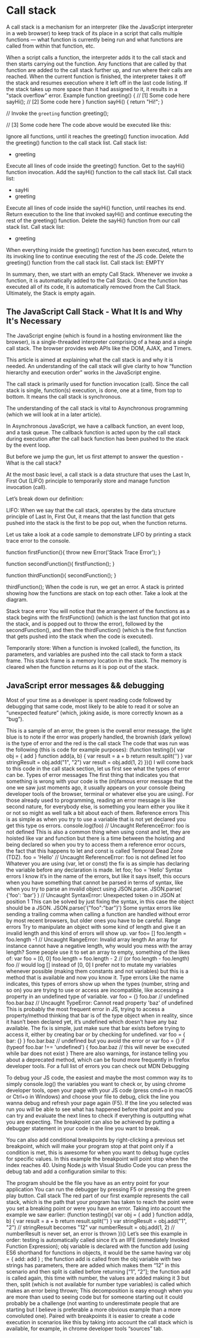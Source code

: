 # Call stack

A call stack is a mechanism for an interpreter (like the JavaScript interpreter in a web browser) to keep track of its place in a script that calls multiple functions — what function is currently being run and what functions are called from within that function, etc.

When a script calls a function, the interpreter adds it to the call stack and then starts carrying out the function.
Any functions that are called by that function are added to the call stack further up, and run where their calls are reached.
When the current function is finished, the interpreter takes it off the stack and resumes execution where it left off in the last code listing.
If the stack takes up more space than it had assigned to it, it results in a "stack overflow" error.
Example
function greeting() {
   // [1] Some code here
   sayHi();
   // [2] Some code here
}
function sayHi() {
   return "Hi!";
}

// Invoke the `greeting` function
greeting();

// [3] Some code here
The code above would be executed like this:

Ignore all functions, until it reaches the greeting() function invocation.
Add the greeting() function to the call stack list.
Call stack list:

- greeting

Execute all lines of code inside the greeting() function.
Get to the sayHi() function invocation.
Add the sayHi() function to the call stack list.
Call stack list:

- sayHi
- greeting

Execute all lines of code inside the sayHi() function, until reaches its end.
Return execution to the line that invoked sayHi() and continue executing the rest of the greeting() function.
Delete the sayHi() function from our call stack list.
Call stack list:

- greeting

When everything inside the greeting() function has been executed, return to its invoking line to continue executing the rest of the JS code.
Delete the greeting() function from the call stack list.
Call stack list:
EMPTY

In summary, then, we start with an empty Call Stack. Whenever we invoke a function, it is automatically added to the Call Stack. Once the function has executed all of its code, it is automatically removed from the Call Stack. Ultimately, the Stack is empty again.

## The JavaScript Call Stack - What It Is and Why It's Necessary

The JavaScript engine (which is found in a hosting environment like the browser), is a single-threaded interpreter comprising of a heap and a single call stack. The browser provides web APIs like the DOM, AJAX, and Timers.

This article is aimed at explaining what the call stack is and why it is needed. An understanding of the call stack will give clarity to how “function hierarchy and execution order” works in the JavaScript engine.

The call stack is primarily used for function invocation (call). Since the call stack is single, function(s) execution, is done, one at a time, from top to bottom. It means the call stack is synchronous.

The understanding of the call stack is vital to Asynchronous programming (which we will look at in a later article).

In Asynchronous JavaScript, we have a callback function, an event loop, and a task queue. The callback function is acted upon by the call stack during execution after the call back function has been pushed to the stack by the event loop.

But before we jump the gun, let us first attempt to answer the question - What is the call stack?

At the most basic level, a call stack is a data structure that uses the Last In, First Out (LIFO) principle to temporarily store and manage function invocation (call).

Let’s break down our definition:

LIFO: When we say that the call stack, operates by the data structure principle of Last In, First Out, it means that the last function that gets pushed into the stack is the first to be pop out, when the function returns.

Let us take a look at a code sample to demonstrate LIFO by printing a stack trace error to the console.

function firstFunction(){
  throw new Error('Stack Trace Error');
}

function secondFunction(){
  firstFunction();
}

function thirdFunction(){
  secondFunction();
}

thirdFunction();
When the code is run, we get an error. A stack is printed showing how the functions are stack on top each other. Take a look at the diagram.

Stack trace error
You will notice that the arrangement of the functions as a stack begins with the firstFunction() (which is the last function that got into the stack, and is popped out to throw the error), followed by the secondFunction(), and then the thirdFunction() (which is the first function that gets pushed into the stack when the code is executed).

Temporarily store: When a function is invoked (called), the function, its parameters, and variables are pushed into the call stack to form a stack frame. This stack frame is a memory location in the stack. The memory is cleared when the function returns as it is pop out of the stack.

## JavaScript error messages && debugging


Most of your time as a developer is spent reading code followed by debugging that same code, most likely to be able to read it or solve an “unexpected feature” (which, joking aside, is more correctly known as a “bug”).

This is a sample of an error, the green is the overall error message, the light blue is to note if the error was properly handled, the brownish (dark yellow) is the type of error and the red is the call stack
The code that was run was the following (this is code for example purposes):
(function testing(){
  var obj = {
    add
  }
  function add(a, b) {
    var result = a + b
    return result.split('')
  }
  var stringResult = obj.add("1", "2")
  var result = obj.add(1, 2)
})()
I will come back to this code in the call stack section, let us first see what the types of error can be.
Types of error messages
The first thing that indicates you that something is wrong with your code is the (in)famous error message that the one we saw just moments ago, it usually appears on your console (being developer tools of the browser, terminal or whatever else you are using).
For those already used to programming, reading an error message is like second nature, for everybody else, is something you learn either you like it or not so might as well talk a bit about each of them.
Reference errors
This is as simple as when you try to use a variable that is not yet declared you get this type os errors.
console.log(foo) // Uncaught ReferenceError: foo is not defined
This is also a common thing when using const and let, they are hoisted like var and function but there is a time between the hoisting and being declared so when you try to access them a reference error occurs, the fact that this happens to let and const is called Temporal Dead Zone (TDZ).
foo = 'Hello' // Uncaught ReferenceError: foo is not defined
let foo
Whatever you are using (var, let or const) the fix is as simple has declaring the variable before any declaration is made.
let foo;
foo = 'Hello'
Syntax errors
I know it’s in the name of the errors, but like it says itself, this occurs when you have something that cannot be parsed in terms of syntax, like when you try to parse an invalid object using JSON.parse.
JSON.parse( {'foo': 'bar'} ) // Uncaught SyntaxError: Unexpected token o in JSON at position 1
This can be solved by just fixing the syntax, in this case the object should be a JSON.
JSON.parse('{"foo":"bar"}')
Some syntax errors like sending a trailing comma when calling a function are handled without error by most recent browsers, but older ones you have to be careful.
Range errors
Try to manipulate an object with some kind of length and give it an invalid length and this kind of errors will show up.
var foo= []
foo.length = foo.length -1 // Uncaught RangeError: Invalid array length
An array for instance cannot have a negative length, why would you mess with the array length? Some people use it to set an array to empty, something of the likes of:
var foo = [0, 0]
foo.length = foo.length - 2 // (or foo.length - foo.length)
foo // would log [] instead of [0, 0]
I prefer not to mutate my variables whenever possible (making them constants and not variables) but this is a method that is available and now you know it.
Type errors
Like the name indicates, this types of errors show up when the types (number, string and so on) you are trying to use or access are incompatible, like accessing a property in an undefined type of variable.
var foo = {}
foo.bar // undefined
foo.bar.baz // Uncaught TypeError: Cannot read property 'baz' of undefined
This is probably the most frequent error in JS, trying to access a property/method thinking that bar is of the type object when in reality, since it hasn’t been declared yet, it’s undefined which doesn’t have any baz available.
The fix is simple, just make sure that bar exists before trying to access it, either by creating bar or by checking for undefined.
var foo = { bar: {} }
foo.bar.baz // undefined but you avoid the error
or
var foo = {}
if (typeof foo.bar !== 'undefined') {
  foo.bar.baz // this will never be executed while bar does not exist
}
There are also warnings, for instance telling you about a deprecated method, which can be found more frequently in firefox developer tools.
For a full list of errors you can check out MDN
Debugging

To debug your JS code, the easiest and maybe the most common way its to simply console.log() the variables you want to check or, by using chrome developer tools, open your page with your JS code (press cmd+o in macOS or Ctrl+o in Windows) and choose your file to debug, click the line you wanna debug and refresh your page again (F5).
If the line you selected was run you will be able to see what has happened before that point and you can try and evaluate the next lines to check if everything is outputting what you are expecting.
The breakpoint can also be achieved by putting a debugger statement in your code in the line you want to break.

You can also add conditional breakpoints by right-clicking a previous set breakpoint, which will make your program stop at that point only if a condition is met, this is awesome for when you want to debug huge cycles for specific values. In this example the breakpoint will point stop when the index reaches 40.
Using Node.js with Visual Studio Code you can press the debug tab and add a configuration similar to this:

The program should be the file you have as an entry point for your application
You can run the debugger by pressing F5 or pressing the green play button.
Call stack
The red part of our first example represents the call stack, which is the path that your program has taken to reach the point were you set a breaking point or were you have an error.
Taking into account the example we saw earlier:
(function testing(){
  var obj = {
    add
  }
  function add(a, b) {
    var result = a + b
    return result.split('')
  }
  var stringResult = obj.add("1", "2") // stringResult becomes "12"
  var numberResult = obj.add(1, 2) // numberResult is never set, an error is thrown
})()
Let’s see this example in order:
testing is automatically called since it’s an IIFE (immediately Invoked Function Expression);
obj variable is declared with the function add (using ES6 shorthand for functions in objects, it would be the same having var obj = { add: add } ;
the function add is called from the obj variable with two strings has parameters, there are added which makes them “12” in this scenario and then split is called before returning [“1”, “2”];
the function add is called again, this time with number, the values are added making it 3 but then, split (which is not available for number type variables) is called which makes an error being thrown;
This decomposition is easy enough when you are more than used to seeing code but for someone starting out it could probably be a challenge (not wanting to underestimate people that are starting but I believe is preferable a more obvious example than a more convoluted one).
Paired with breakpoints it is easier to create a code execution in scenarios like this by taking into account the call stack which is available, for example, in chrome developer tools “sources” tab.